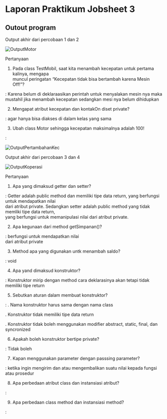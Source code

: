 # Laporan Praktikum Jobsheet 3

## Outout program
Output akhir dari percobaan 1 dan 2

![OutputMotor](https://user-images.githubusercontent.com/70506138/93057251-cee79700-f697-11ea-9c60-036555af56e6.PNG)

Pertanyaan 

1. Pada	 class	 TestMobil,	 saat	 kita	 menambah	 kecepatan	 untuk	 pertama	 kalinya,	 mengapa	
muncul	peringatan	“Kecepatan tidak bisa bertambah karena Mesin Off!”?	

: Karena belum di deklaraasikan perintah untuk menyalakan mesin nya maka mustahil jika menambah kecepatan sedangkan mesi nya belum dihidupkan

2. Mengapat	atribut	kecepatan	dan	kontakOn	diset	private?	

: agar hanya bisa diakses di	dalam	kelas	yang	sama

3. Ubah	class	Motor	sehingga	kecepatan	maksimalnya	adalah	100!

: 


![OutputPertambahanKec](https://user-images.githubusercontent.com/70506138/93059664-3ce18d80-f69b-11ea-88df-b0143ab4dce2.PNG)



Output akhir dari percobaan 3 dan 4 


![OutputKoperasi](https://user-images.githubusercontent.com/70506138/93057847-bfb51900-f698-11ea-9d98-0f26dfa353b0.PNG)


Pertanyaan 

1. Apa	yang	dimaksud	getter	dan	setter?

: Getter	adalah	public	method	dan	memiliki	tipe	data	return,	yang	berfungsi	untuk	mendapatkan	nilai	
dari	 atribut	 private.	 Sedangkan	 setter	 adalah	 public	 method	 yang	 tidak	 memliki	 tipe	 data	 return,	
yang	berfungsi	untuk	memanipulasi	nilai	dari	atribut	private.

2. Apa	kegunaan	dari	method	getSimpanan()?

: berfungsi	untuk	mendapatkan	nilai	
dari	 atribut	 private 

3. Method	apa	yang	digunakan	untk	menambah	saldo?

: void

4. Apa	yand	dimaksud	konstruktor?

: Konstruktor	 mirip	 dengan method	 cara	 deklarasinya	 akan tetapi	 tidak	 memiliki	 tipe	 return 

5. Sebutkan	aturan	dalam	membuat	konstruktor?

: . Nama	konstruktor	harus	sama	dengan	nama	class

  . Konstruktor	tidak	memiliki	tipe	data	return
  
  . Konstruktor	tidak	boleh menggunakan	modifier abstract,	static,	final,	dan	syncronized
  
6. Apakah	boleh	konstruktor	bertipe	private?

: Tidak boleh

7. Kapan	menggunakan	parameter	dengan	passsing	parameter?

: ketika ingin mengirim dan atau mengembalikan suatu nilai kepada fungsi atau prosedur

8. Apa	perbedaan	atribut	class	dan	instansiasi	atribut?

:

9. Apa	perbedaan	class	method	dan	instansiasi	method?	

:
